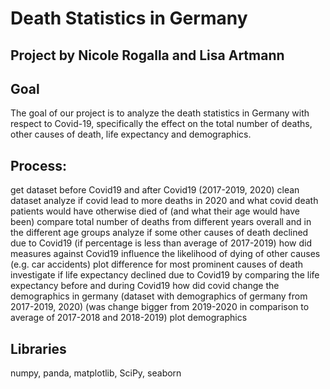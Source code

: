 # Death Statistics in Germany
## Project by Nicole Rogalla and Lisa Artmann

## Goal
The goal of our project is to analyze the death statistics in Germany with respect to Covid-19, specifically the effect on the total number of deaths, other causes of death, life expectancy and demographics. 

## Process: 
get dataset before Covid19 and after Covid19 (2017-2019, 2020) 
clean dataset
analyze if covid lead to more deaths in 2020 and what covid death patients would have otherwise died of (and what their age would have been)
compare total number of deaths from different years overall and in the different age groups
analyze if some other causes of death declined due to Covid19 (if percentage is less than average of 2017-2019)
how did measures against Covid19 influence the likelihood of dying of other causes (e.g. car accidents)
plot difference for most prominent causes of death
investigate if life expectancy declined due to Covid19 by comparing the life expectancy before and during Covid19
how did covid change the demographics in germany (dataset with demographics of germany from 2017-2019, 2020) (was change bigger from 2019-2020 in comparison to average of 2017-2018 and 2018-2019)
plot demographics

## Libraries
numpy, panda, matplotlib, SciPy, seaborn

